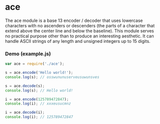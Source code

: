 # ace
The ace module is a base 13 encoder / decoder that uses lowercase characters with no ascenders or descenders (the parts of a character that extend above the center line and below the baseline). This module serves no practical purpose other than to produce an interesting aesthetic. It can handle ASCII strings of any length and unsigned integers up to 15 digits.

### Demo (example.js)

```javascript
var ace = require('./ace');

s = ace.encode('Hello world!');
console.log(s); // osswununuserveusuwunsves

s = ace.decode(s);
console.log(s); // Hello world!

i = ace.encode(125789472847);
console.log(i); // xxxeusucmnz

i = ace.decode(i);
console.log(i); // 125789472847
```